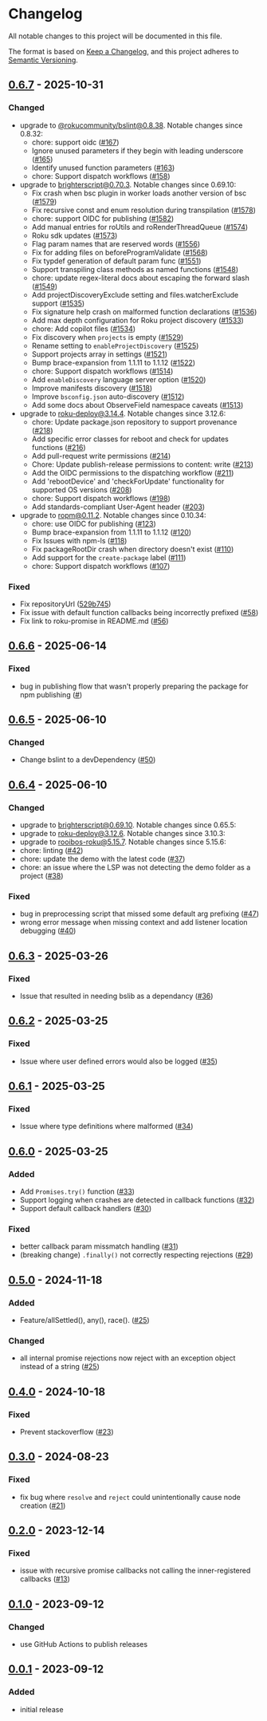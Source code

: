 # Changelog
All notable changes to this project will be documented in this file.

The format is based on [Keep a Changelog](https://keepachangelog.com/en/1.0.0/),
and this project adheres to [Semantic Versioning](https://semver.org/spec/v2.0.0.html).



## [0.6.7](https://github.com/rokucommunity/promises/compare/0.6.6...v0.6.7) - 2025-10-31
### Changed
 - upgrade to [@rokucommunity/bslint@0.8.38](https://github.com/rokucommunity/bslint/blob/master/CHANGELOG.md#0838---2025-10-31). Notable changes since 0.8.32:
     - chore: support oidc ([#167](https://github.com/rokucommunity/bslint/pull/167))
     - Ignore unused parameters if they begin with leading underscore ([#165](https://github.com/rokucommunity/bslint/pull/165))
     - Identify unused function parameters ([#163](https://github.com/rokucommunity/bslint/pull/163))
     - chore: Support dispatch workflows ([#158](https://github.com/rokucommunity/bslint/pull/158))
 - upgrade to [brighterscript@0.70.3](https://github.com/rokucommunity/brighterscript/blob/master/CHANGELOG.md#0703---2025-10-31). Notable changes since 0.69.10:
     - Fix crash when bsc plugin in worker loads another version of bsc ([#1579](https://github.com/rokucommunity/brighterscript/pull/1579))
     - Fix recursive const and enum resolution during transpilation ([#1578](https://github.com/rokucommunity/brighterscript/pull/1578))
     - chore: support OIDC for publishing ([#1582](https://github.com/rokucommunity/brighterscript/pull/1582))
     - Add manual entries for roUtils and roRenderThreadQueue ([#1574](https://github.com/rokucommunity/brighterscript/pull/1574))
     - Roku sdk updates ([#1573](https://github.com/rokucommunity/brighterscript/pull/1573))
     - Flag param names that are reserved words ([#1556](https://github.com/rokucommunity/brighterscript/pull/1556))
     - Fix for adding files on beforeProgramValidate ([#1568](https://github.com/rokucommunity/brighterscript/pull/1568))
     - Fix typdef generation of default param func ([#1551](https://github.com/rokucommunity/brighterscript/pull/1551))
     - Support transpiling class methods as named functions ([#1548](https://github.com/rokucommunity/brighterscript/pull/1548))
     - chore: update regex-literal docs about escaping the forward slash ([#1549](https://github.com/rokucommunity/brighterscript/pull/1549))
     - Add projectDiscoveryExclude setting and files.watcherExclude support ([#1535](https://github.com/rokucommunity/brighterscript/pull/1535))
     - Fix signature help crash on malformed function declarations ([#1536](https://github.com/rokucommunity/brighterscript/pull/1536))
     - Add max depth configuration for Roku project discovery ([#1533](https://github.com/rokucommunity/brighterscript/pull/1533))
     - chore: Add copilot files ([#1534](https://github.com/rokucommunity/brighterscript/pull/1534))
     - Fix discovery when `projects` is empty ([#1529](https://github.com/rokucommunity/brighterscript/pull/1529))
     - Rename setting to `enableProjectDiscovery` ([#1525](https://github.com/rokucommunity/brighterscript/pull/1525))
     - Support projects array in settings ([#1521](https://github.com/rokucommunity/brighterscript/pull/1521))
     - Bump brace-expansion from 1.1.11 to 1.1.12 ([#1522](https://github.com/rokucommunity/brighterscript/pull/1522))
     - chore: Support dispatch workflows ([#1514](https://github.com/rokucommunity/brighterscript/pull/1514))
     - Add `enableDiscovery` language server option ([#1520](https://github.com/rokucommunity/brighterscript/pull/1520))
     - Improve manifests discovery ([#1518](https://github.com/rokucommunity/brighterscript/pull/1518))
     - Improve `bsconfig.json` auto-discovery ([#1512](https://github.com/rokucommunity/brighterscript/pull/1512))
     - Add some docs about ObserveField namespace caveats ([#1513](https://github.com/rokucommunity/brighterscript/pull/1513))
 - upgrade to [roku-deploy@3.14.4](https://github.com/rokucommunity/roku-deploy/blob/master/CHANGELOG.md#3144---2025-10-30). Notable changes since 3.12.6:
     - chore: Update package.json repository to support provenance ([#218](https://github.com/rokucommunity/roku-deploy/pull/218))
     - Add specific error classes for reboot and check for updates functions ([#216](https://github.com/rokucommunity/roku-deploy/pull/216))
     - Add pull-request write permissions ([#214](https://github.com/rokucommunity/roku-deploy/pull/214))
     - Chore: Update publish-release permissions to content: write ([#213](https://github.com/rokucommunity/roku-deploy/pull/213))
     - Add the OIDC permissions to the dispatching workflow ([#211](https://github.com/rokucommunity/roku-deploy/pull/211))
     - Add 'rebootDevice' and 'checkForUpdate' functionality for supported OS versions ([#208](https://github.com/rokucommunity/roku-deploy/pull/208))
     - chore: Support dispatch workflows ([#198](https://github.com/rokucommunity/roku-deploy/pull/198))
     - Add standards-compliant User-Agent header ([#203](https://github.com/rokucommunity/roku-deploy/pull/203))
 - upgrade to [ropm@0.11.2](https://github.com/rokucommunity/ropm/blob/master/CHANGELOG.md#0112---2025-10-31). Notable changes since 0.10.34:
     - chore: use OIDC for publishing ([#123](https://github.com/rokucommunity/ropm/pull/123))
     - Bump brace-expansion from 1.1.11 to 1.1.12 ([#120](https://github.com/rokucommunity/ropm/pull/120))
     - Fix Issues with npm-ls ([#118](https://github.com/rokucommunity/ropm/pull/118))
     - Fix packageRootDir crash when directory doesn't exist ([#110](https://github.com/rokucommunity/ropm/pull/110))
     - Add support for the `create-package` label ([#111](https://github.com/rokucommunity/ropm/pull/111))
     - chore: Support dispatch workflows ([#107](https://github.com/rokucommunity/ropm/pull/107))
### Fixed
 - Fix repositoryUrl ([529b745](https://github.com/rokucommunity/promises/commit/529b745))
 - Fix issue with default function callbacks being incorrectly prefixed ([#58](https://github.com/rokucommunity/promises/pull/58))
 - Fix link to roku-promise in README.md ([#56](https://github.com/rokucommunity/promises/pull/56))



## [0.6.6](https://github.com/rokucommunity/promises/compare/0.6.5...v0.6.6) - 2025-06-14
### Fixed
 - bug in publishing flow that wasn't properly preparing the package for npm publishing ([#](https://github.com/rokucommunity/promises/pull/52))



## [0.6.5](https://github.com/rokucommunity/promises/compare/0.6.4...v0.6.5) - 2025-06-10
### Changed
 - Change bslint to a devDependency ([#50](https://github.com/rokucommunity/promises/pull/50))



## [0.6.4](https://github.com/rokucommunity/promises/compare/0.6.3...v0.6.4) - 2025-06-10
### Changed
 - upgrade to [brighterscript@0.69.10](https://github.com/rokucommunity/brighterscript/blob/master/CHANGELOG.md#06910---2025-06-03). Notable changes since 0.65.5:
 - upgrade to [roku-deploy@3.12.6](https://github.com/rokucommunity/roku-deploy/blob/master/CHANGELOG.md#3126---2025-06-03). Notable changes since 3.10.3:
 - upgrade to [rooibos-roku@5.15.7](https://github.com/rokucommunity/rooibos/blob/master/CHANGELOG.md#5157---2025-04-16). Notable changes since 5.15.6:
 - chore: linting ([#42](https://github.com/rokucommunity/promises/pull/42))
 - chore: update the demo with the latest code ([#37](https://github.com/rokucommunity/promises/pull/37))
 - chore: an issue where the LSP was not detecting the demo folder as a project ([#38](https://github.com/rokucommunity/promises/pull/38))
### Fixed
 - bug in preprocessing script that missed some default arg prefixing ([#47](https://github.com/rokucommunity/promises/pull/47))
 - wrong error message when missing context and add listener location debugging ([#40](https://github.com/rokucommunity/promises/pull/40))



## [0.6.3](https://github.com/rokucommunity/promises/compare/v0.6.2...0.6.3) - 2025-03-26
### Fixed
 - Issue that resulted in needing bslib as a dependancy ([#36](https://github.com/rokucommunity/promises/pull/36))



## [0.6.2](https://github.com/rokucommunity/promises/compare/v0.6.1...0.6.2) - 2025-03-25
### Fixed
 - Issue where user defined errors would also be logged ([#35](https://github.com/rokucommunity/promises/pull/35))



## [0.6.1](https://github.com/rokucommunity/promises/compare/v0.6.0...0.6.1) - 2025-03-25
### Fixed
 - Issue where type definitions where malformed ([#34](https://github.com/rokucommunity/promises/pull/34))



## [0.6.0](https://github.com/rokucommunity/promises/compare/v0.5.0...v0.6.0) - 2025-03-25
### Added
 - Add `Promises.try()` function ([#33](https://github.com/rokucommunity/promises/pull/33))
 - Support logging when crashes are detected in callback functions ([#32](https://github.com/rokucommunity/promises/pull/32))
 - Support default callback handlers ([#30](https://github.com/rokucommunity/promises/pull/30))
### Fixed
 - better callback param missmatch handling ([#31](https://github.com/rokucommunity/promises/pull/31))
 - (breaking change) `.finally()` not correctly respecting rejections ([#29](https://github.com/rokucommunity/promises/pull/29))



## [0.5.0](https://github.com/rokucommunity/promises/compare/v0.4.0...v0.5.0) - 2024-11-18
### Added
 - Feature/allSettled(), any(), race(). ([#25](https://github.com/rokucommunity/promises/pull/25))
### Changed
 - all internal promise rejections now reject with an exception object instead of a string ([#25](https://github.com/rokucommunity/promises/pull/25))



## [0.4.0](https://github.com/rokucommunity/promises/compare/v0.3.0...v0.4.0) - 2024-10-18
### Fixed
 - Prevent stackoverflow ([#23](https://github.com/rokucommunity/promises/pull/23))



## [0.3.0](https://github.com/rokucommunity/promises/compare/v0.2.0...v0.3.0) - 2024-08-23
### Fixed
 - fix bug where `resolve` and `reject` could unintentionally cause node creation ([#21](https://github.com/rokucommunity/promises/pull/21))



## [0.2.0](https://github.com/rokucommunity/promises/compare/v0.1.0...v0.2.0) - 2023-12-14
### Fixed
 - issue with recursive promise callbacks not calling the inner-registered callbacks ([#13](https://github.com/rokucommunity/promises/pull/13))



## [0.1.0](https://github.com/rokucommunity/promises/compare/v0.0.1...v0.1.0) - 2023-09-12
### Changed
 - use GitHub Actions to publish releases



## [0.0.1](https://github.com/rokucommunity/promises/compare/ead925eabcb57c80bb27968a96c71494c78b3fdf...97d15723c631b36d15b92d283822b9cd042ac81b) - 2023-09-12
### Added
 - initial release
